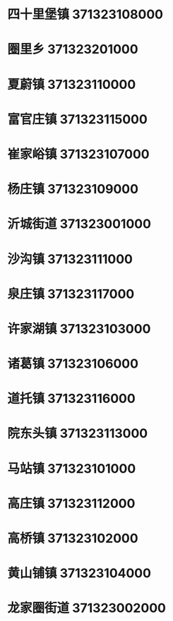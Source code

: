 # 四十里堡镇 371323108000
# 圈里乡 371323201000
# 夏蔚镇 371323110000
# 富官庄镇 371323115000
# 崔家峪镇 371323107000
# 杨庄镇 371323109000
# 沂城街道 371323001000
# 沙沟镇 371323111000
# 泉庄镇 371323117000
# 许家湖镇 371323103000
# 诸葛镇 371323106000
# 道托镇 371323116000
# 院东头镇 371323113000
# 马站镇 371323101000
# 高庄镇 371323112000
# 高桥镇 371323102000
# 黄山铺镇 371323104000
# 龙家圈街道 371323002000
